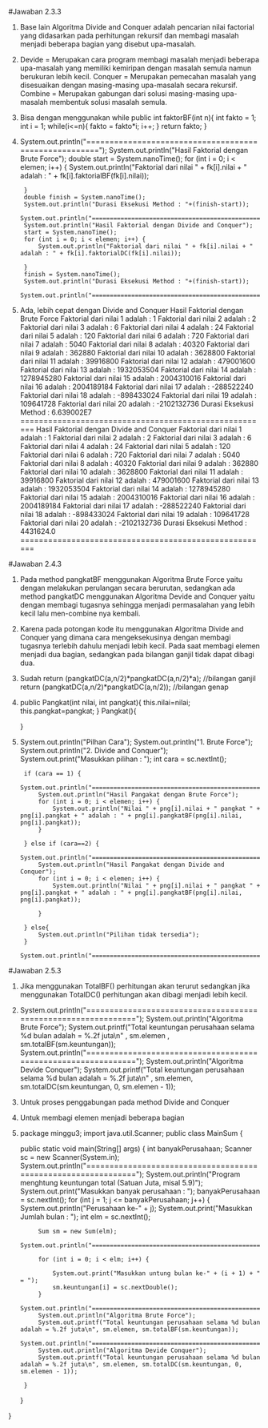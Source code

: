 #Jawaban 2.3.3

1. Base lain Algoritma Divide and Conquer adalah pencarian nilai factorial yang didasarkan pada perhitungan rekursif dan membagi masalah menjadi beberapa bagian yang disebut upa-masalah.
2. Devide = Merupakan cara program membagi masalah menjadi beberapa upa-masalah yang memiliki kemiripan dengan masalah semula namun berukuran lebih kecil.
Conquer = Merupakan pemecahan masalah yang disesuaikan dengan masing-masing upa-masalah secara rekursif.
Combine = Merupakan gabungan dari solusi masing-masing upa-masalah membentuk solusi masalah semula.
3. Bisa dengan menggunakan while 
public int faktorBF(int n){
	int fakto = 1;
	int i =  1;
	while(i<=n){
		fakto = fakto*i;
		i++;
	}
	return fakto;
}
4. System.out.println("======================================================");
        System.out.println("Hasil Faktorial dengan Brute Force");
        double start = System.nanoTime();
        for (int i = 0; i < elemen; i++) {
            System.out.println("Faktorial dari nilai " + fk[i].nilai + " adalah : " + fk[i].faktorialBF(fk[i].nilai));

        }
        double finish = System.nanoTime();
        System.out.println("Durasi Eksekusi Method : "+(finish-start));
        System.out.println("======================================================");
        System.out.println("Hasil Faktorial dengan Divide and Conquer");
        start = System.nanoTime();
        for (int i = 0; i < elemen; i++) {
            System.out.println("Faktorial dari nilai " + fk[i].nilai + " adalah : " + fk[i].faktorialDC(fk[i].nilai));

        }
        finish = System.nanoTime();
        System.out.println("Durasi Eksekusi Method : "+(finish-start));
        System.out.println("======================================================");
5. Ada, lebih cepat dengan Divide and Conquer
Hasil Faktorial dengan Brute Force
Faktorial dari nilai 1 adalah : 1
Faktorial dari nilai 2 adalah : 2
Faktorial dari nilai 3 adalah : 6
Faktorial dari nilai 4 adalah : 24
Faktorial dari nilai 5 adalah : 120
Faktorial dari nilai 6 adalah : 720
Faktorial dari nilai 7 adalah : 5040
Faktorial dari nilai 8 adalah : 40320
Faktorial dari nilai 9 adalah : 362880
Faktorial dari nilai 10 adalah : 3628800
Faktorial dari nilai 11 adalah : 39916800
Faktorial dari nilai 12 adalah : 479001600
Faktorial dari nilai 13 adalah : 1932053504
Faktorial dari nilai 14 adalah : 1278945280
Faktorial dari nilai 15 adalah : 2004310016
Faktorial dari nilai 16 adalah : 2004189184
Faktorial dari nilai 17 adalah : -288522240
Faktorial dari nilai 18 adalah : -898433024
Faktorial dari nilai 19 adalah : 109641728
Faktorial dari nilai 20 adalah : -2102132736
Durasi Eksekusi Method : 6.639002E7
======================================================
Hasil Faktorial dengan Divide and Conquer
Faktorial dari nilai 1 adalah : 1
Faktorial dari nilai 2 adalah : 2
Faktorial dari nilai 3 adalah : 6
Faktorial dari nilai 4 adalah : 24
Faktorial dari nilai 5 adalah : 120
Faktorial dari nilai 6 adalah : 720
Faktorial dari nilai 7 adalah : 5040
Faktorial dari nilai 8 adalah : 40320
Faktorial dari nilai 9 adalah : 362880
Faktorial dari nilai 10 adalah : 3628800
Faktorial dari nilai 11 adalah : 39916800
Faktorial dari nilai 12 adalah : 479001600
Faktorial dari nilai 13 adalah : 1932053504
Faktorial dari nilai 14 adalah : 1278945280
Faktorial dari nilai 15 adalah : 2004310016
Faktorial dari nilai 16 adalah : 2004189184
Faktorial dari nilai 17 adalah : -288522240
Faktorial dari nilai 18 adalah : -898433024
Faktorial dari nilai 19 adalah : 109641728
Faktorial dari nilai 20 adalah : -2102132736
Durasi Eksekusi Method : 4431624.0
======================================================

#Jawaban 2.4.3

1. Pada method pangkatBF menggunakan Algoritma Brute Force yaitu dengan melakukan perulangan secara berurutan, sedangkan ada method pangkatDC menggunakan Algoritma Devide and Conquer yaitu dengan membagi tugasnya sehingga menjadi permasalahan yang lebih kecil lalu men-combine nya kembali.
2. Karena pada potongan kode itu menggunakan Algoritma Divide and Conquer yang dimana cara mengeksekusinya dengan membagi tugasnya terlebih dahulu menjadi lebih kecil. Pada saat membagi elemen menjadi dua bagian, sedangkan pada bilangan ganjil tidak dapat dibagi dua.
3. Sudah
return (pangkatDC(a,n/2)*pangkatDC(a,n/2)*a); //bilangan ganjil
return (pangkatDC(a,n/2)*pangkatDC(a,n/2)); //bilangan genap
4. public Pangkat(int nilai, int pangkat){
        this.nilai=nilai;
        this.pangkat=pangkat;
    }
    Pangkat(){
        
    }
5. System.out.println("Pilhan Cara");
        System.out.println("1. Brute Force");
        System.out.println("2. Divide and Conquer");
        System.out.print("Masukkan pilihan : ");
        int cara = sc.nextInt();

        if (cara == 1) {
            System.out.println("===============================================");
            System.out.println("Hasil Pangakat dengan Brute Force");
            for (int i = 0; i < elemen; i++) {
                System.out.println("Nilai " + png[i].nilai + " pangkat " + png[i].pangkat + " adalah : " + png[i].pangkatBF(png[i].nilai, png[i].pangkat));
            }

        } else if (cara==2) {
            System.out.println("===============================================");
            System.out.println("Hasil Pangakat dengan Divide and Conquer");
            for (int i = 0; i < elemen; i++) {
                System.out.println("Nilai " + png[i].nilai + " pangkat " + png[i].pangkat + " adalah : " + png[i].pangkatBF(png[i].nilai, png[i].pangkat));

            }

        } else{
            System.out.println("Pilihan tidak tersedia");
        }
        System.out.println("===============================================");

#Jawaban 2.5.3
1. Jika menggunakan TotalBF() perhitungan akan terurut sedangkan jika menggunakan TotalDC() perhitungan akan dibagi menjadi lebih kecil.
2. System.out.println("==============================================================");
        System.out.println("Algoritma Brute Force");
        System.out.printf("Total keuntungan perusahaan selama %d bulan adalah = %.2f juta\n" , sm.elemen , sm.totalBF(sm.keuntungan));
        System.out.println("==============================================================");
        System.out.println("Algoritma Devide Conquer");
        System.out.printf("Total keuntungan perusahaan selama %d bulan adalah = %.2f juta\n" , sm.elemen, sm.totalDC(sm.keuntungan, 0, sm.elemen - 1));
3. Untuk proses penggabungan pada method Divide and Conquer
4. Untuk membagi elemen menjadi beberapa bagian
5. package minggu3;
import java.util.Scanner;
public class MainSum {

    public static void main(String[] args) {
        int banyakPerusahaan;
        Scanner sc = new Scanner(System.in);
        System.out.println("==============================================================");
        System.out.println("Program menghtung keuntungan total (Satuan Juta, misal 5.9)");
        System.out.print("Masukkan banyak perusahaan : ");
        banyakPerusahaan = sc.nextInt();
        for (int j = 1; j <= banyakPerusahaan; j++) {
            System.out.println("Perusahaan ke-" + j);
            System.out.print("Masukkan Jumlah bulan : ");
            int elm = sc.nextInt();

            Sum sm = new Sum(elm);
            System.out.println("==============================================================");

            for (int i = 0; i < elm; i++) {

                System.out.print("Masukkan untung bulan ke-" + (i + 1) + " = ");
                sm.keuntungan[i] = sc.nextDouble();
            }
            System.out.println("==============================================================");
            System.out.println("Algoritma Brute Force");
            System.out.printf("Total keuntungan perusahaan selama %d bulan adalah = %.2f juta\n", sm.elemen, sm.totalBF(sm.keuntungan));
            System.out.println("==============================================================");
            System.out.println("Algoritma Devide Conquer");
            System.out.printf("Total keuntungan perusahaan selama %d bulan adalah = %.2f juta\n", sm.elemen, sm.totalDC(sm.keuntungan, 0, sm.elemen - 1));

        }

    }

}
